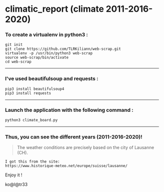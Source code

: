 # climatic_report (climate 2011-2016-2020)

### To create a virtualenv in python3 :
`git init`\
`git clone https://github.com/TLRKiliann/web-scrap.git`\
`virtualenv -p /usr/bin/python3 web-scrap`\
`source web-scrap/bin/activate`\
`cd web-scrap`

---

### I've used beautifulsoup and requests :
`pip3 install beautifulsoup4`\
`pip3 install requests`

---

### Launch the application with the following command :
`python3 climate_board.py`

---

### Thus, you can see the different years (2011-2016-2020)!

> The weather conditions are precisely based on the city of Lausanne (CH).

```
I got this from the site:
https://www.historique-meteo.net/europe/suisse/lausanne/
```

Enjoy it !

ko@l@tr33
